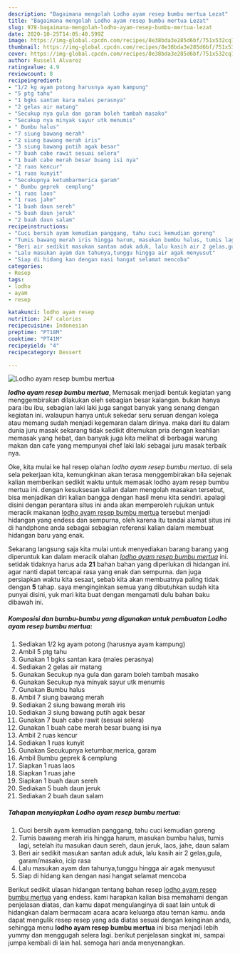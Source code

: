 ```yaml
---
description: "Bagaimana mengolah Lodho ayam resep bumbu mertua Lezat"
title: "Bagaimana mengolah Lodho ayam resep bumbu mertua Lezat"
slug: 978-bagaimana-mengolah-lodho-ayam-resep-bumbu-mertua-lezat
date: 2020-10-25T14:05:40.599Z
image: https://img-global.cpcdn.com/recipes/8e38bda3e285d6bf/751x532cq70/lodho-ayam-resep-bumbu-mertua-foto-resep-utama.jpg
thumbnail: https://img-global.cpcdn.com/recipes/8e38bda3e285d6bf/751x532cq70/lodho-ayam-resep-bumbu-mertua-foto-resep-utama.jpg
cover: https://img-global.cpcdn.com/recipes/8e38bda3e285d6bf/751x532cq70/lodho-ayam-resep-bumbu-mertua-foto-resep-utama.jpg
author: Russell Alvarez
ratingvalue: 4.9
reviewcount: 8
recipeingredient:
- "1/2 kg ayam potong harusnya ayam kampung"
- "5 ptg tahu"
- "1 bgks santan kara males perasnya"
- "2 gelas air matang"
- "Secukup nya gula dan garam boleh tambah masako"
- "Secukup nya minyak sayur utk menumis"
- " Bumbu halus"
- "7 siung bawang merah"
- "2 siung bawang merah iris"
- "3 siung bawang putih agak besar"
- "7 buah cabe rawit sesuai selera"
- "1 buah cabe merah besar buang isi nya"
- "2 ruas kencur"
- "1 ruas kunyit"
- "Secukupnya ketumbarmerica garam"
- " Bumbu geprek  cemplung"
- "1 ruas laos"
- "1 ruas jahe"
- "1 buah daun sereh"
- "5 buah daun jeruk"
- "2 buah daun salam"
recipeinstructions:
- "Cuci bersih ayam kemudian panggang, tahu cuci kemudian goreng"
- "Tumis bawang merah iris hingga harum, masukan bumbu halus, tumis lagi, setelah itu masukan daun sereh, daun jeruk, laos, jahe, daun salam"
- "Beri air sedikit masukan santan aduk aduk, lalu kasih air 2 gelas,gula, garam/masako, icip rasa"
- "Lalu masukan ayam dan tahunya,tunggu hingga air agak menyusut"
- "Siap di hidang kan dengan nasi hangat selamat mencoba"
categories:
- Resep
tags:
- lodho
- ayam
- resep

katakunci: lodho ayam resep 
nutrition: 247 calories
recipecuisine: Indonesian
preptime: "PT18M"
cooktime: "PT41M"
recipeyield: "4"
recipecategory: Dessert

---
```



![Lodho ayam resep bumbu mertua](https://img-global.cpcdn.com/recipes/8e38bda3e285d6bf/751x532cq70/lodho-ayam-resep-bumbu-mertua-foto-resep-utama.jpg)

<b><i>lodho ayam resep bumbu mertua</i></b>, Memasak menjadi bentuk kegiatan yang menggembirakan dilakukan oleh sebagian besar kalangan. bukan hanya para ibu ibu, sebagian laki laki juga sangat banyak yang senang dengan kegiatan ini. walaupun hanya untuk sekedar seru seruan dengan kolega atau memang sudah menjadi kegemaran dalam dirinya. maka dari itu dalam dunia juru masak sekarang tidak sedikit ditemukan pria dengan keahlian memasak yang hebat, dan banyak juga kita melihat di berbagai warung makan dan cafe yang mempunyai chef laki laki sebagai juru masak terbaik nya.

Oke, kita mulai ke hal resep olahan <i>lodho ayam resep bumbu mertua</i>. di sela sela pekerjaan kita, kemungkinan akan terasa menggembirakan bila sejenak kalian memberikan sedikit waktu untuk memasak lodho ayam resep bumbu mertua ini. dengan kesuksesan kalian dalam mengolah masakan tersebut, bisa menjadikan diri kalian bangga dengan hasil menu kita sendiri. apalagi disini dengan perantara situs ini anda akan memperoleh rujukan untuk meracik makanan <u>lodho ayam resep bumbu mertua</u> tersebut menjadi hidangan yang endess dan sempurna, oleh karena itu tandai alamat situs ini di handphone anda sebagai sebagian referensi kalian dalam membuat hidangan baru yang enak.




Sekarang langsung saja kita mulai untuk menyediakan barang barang yang diperuntuk kan dalam meracik olahan <u><i>lodho ayam resep bumbu mertua</i></u> ini. setidak tidaknya harus ada <b>21</b> bahan bahan yang diperlukan di hidangan ini. agar nanti dapat tercapai rasa yang enak dan sempurna. dan juga persiapkan waktu kita sesaat, sebab kita akan membuatnya paling tidak dengan <b>5</b> tahap. saya menginginkan semua yang dibutuhkan sudah kita punyai disini, yuk mari kita buat dengan mengamati dulu bahan baku dibawah ini.

<!--inarticleads1-->

##### Komposisi dan bumbu-bumbu yang digunakan untuk pembuatan Lodho ayam resep bumbu mertua:

1. Sediakan 1/2 kg ayam potong (harusnya ayam kampung)
1. Ambil 5 ptg tahu
1. Gunakan 1 bgks santan kara (males perasnya)
1. Sediakan 2 gelas air matang
1. Gunakan Secukup nya gula dan garam boleh tambah masako
1. Gunakan Secukup nya minyak sayur utk menumis
1. Gunakan  Bumbu halus
1. Ambil 7 siung bawang merah
1. Sediakan 2 siung bawang merah iris
1. Sediakan 3 siung bawang putih agak besar
1. Gunakan 7 buah cabe rawit (sesuai selera)
1. Gunakan 1 buah cabe merah besar buang isi nya
1. Ambil 2 ruas kencur
1. Sediakan 1 ruas kunyit
1. Gunakan Secukupnya ketumbar,merica, garam
1. Ambil  Bumbu geprek &amp; cemplung
1. Siapkan 1 ruas laos
1. Siapkan 1 ruas jahe
1. Siapkan 1 buah daun sereh
1. Sediakan 5 buah daun jeruk
1. Sediakan 2 buah daun salam




<!--inarticleads2-->

##### Tahapan menyiapkan Lodho ayam resep bumbu mertua:

1. Cuci bersih ayam kemudian panggang, tahu cuci kemudian goreng
1. Tumis bawang merah iris hingga harum, masukan bumbu halus, tumis lagi, setelah itu masukan daun sereh, daun jeruk, laos, jahe, daun salam
1. Beri air sedikit masukan santan aduk aduk, lalu kasih air 2 gelas,gula, garam/masako, icip rasa
1. Lalu masukan ayam dan tahunya,tunggu hingga air agak menyusut
1. Siap di hidang kan dengan nasi hangat selamat mencoba




Berikut sedikit ulasan hidangan tentang bahan resep <u>lodho ayam resep bumbu mertua</u> yang endess. kami harapkan kalian bisa memahami dengan penjelasan diatas, dan kamu dapat mengulanginya di saat lain untuk di hidangkan dalam bermacam acara acara keluarga atau teman kamu. anda dapat mengulik resep resep yang ada diatas sesuai dengan keinginan anda, sehingga menu <b>lodho ayam resep bumbu mertua</b> ini bisa menjadi lebih yummy dan menggugah selera lagi. berikut penjelasan singkat ini, sampai jumpa kembali di lain hal. semoga hari anda menyenangkan.
